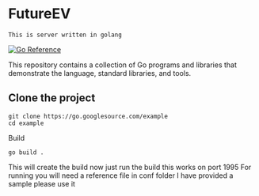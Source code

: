 # FutureEV 
    This is server written in golang

[![Go Reference](https://pkg.go.dev/badge/golang.org/x/example.svg)](https://pkg.go.dev/golang.org/x/example)

This repository contains a collection of Go programs and libraries that
demonstrate the language, standard libraries, and tools.

## Clone the project

```
git clone https://go.googlesource.com/example
cd example
```

Build
```
go build .
```
This will create the build now just run the build this works on port 1995
For running you will need a reference file in conf folder
I have provided a sample please use it
